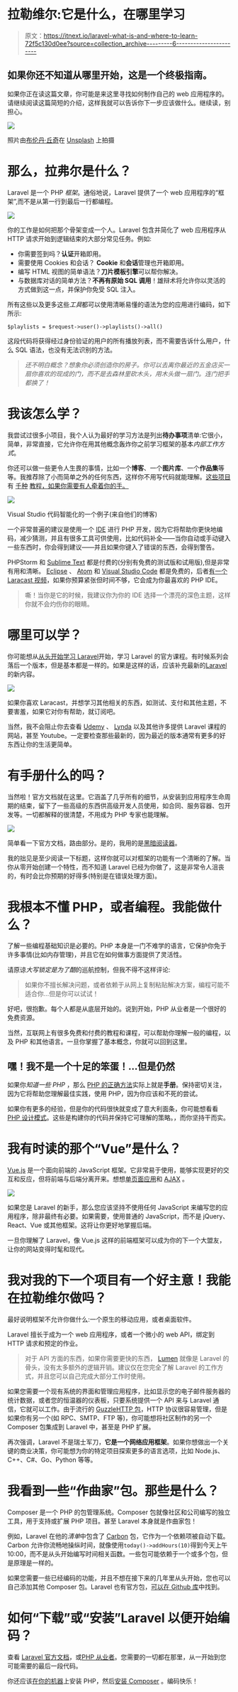 # 拉勒维尔:它是什么，在哪里学习

> 原文：<https://itnext.io/laravel-what-is-and-where-to-learn-72f5c130d0ee?source=collection_archive---------6----------------------->

## 如果你还不知道从哪里开始，这是一个终极指南。

如果你正在读这篇文章，你可能是来这里寻找如何制作自己的 web 应用程序的。请继续阅读这篇简短的介绍，这样我就可以告诉你下一步应该做什么。继续读，别担心。

![](img/7b5ea8126c4dabb3307beb1910588309.png)

照片由[布伦丹·丘奇](https://unsplash.com/@bdchu614?utm_source=medium&utm_medium=referral)在 [Unsplash](https://unsplash.com?utm_source=medium&utm_medium=referral) 上拍摄

# 那么，拉弗尔是什么？

Laravel 是一个 PHP *框架*。通俗地说，Laravel 提供了一个 web 应用程序的“框架”,而不是从第一行到最后一行都编程。

![](img/9d3cb1815adb914cf3f9c0ac07942a9d.png)

你的工作是如何把那个骨架变成一个人。Laravel 包含并简化了 web 应用程序从 HTTP 请求开始到逻辑结束的大部分常见任务。例如:

*   你需要签到吗？**认证**开箱即用。
*   需要使用 Cookies 和会话？ **Cookie** 和**会话**管理也开箱即用。
*   编写 HTML 视图的简单语法？**刀片模板引擎**可以帮你解决。
*   与数据库对话的简单方法？**不再有原始 SQL 调用**！雄辩术将允许你以灵活的方式做到这一点，并保护你免受 SQL 注入。

所有这些以及更多这些*工具*都可以使用清晰易懂的语法为您的应用进行编码，如下所示:

```
$playlists = $request->user()->playlists()->all()
```

这段代码将获得经过身份验证的用户的所有播放列表，而不需要告诉什么用户，什么 SQL 语法，也没有无法识别的方法。

> *还不明白概念？想象你必须创造你的房子。你可以去离你最近的五金店买一扇你喜欢的现成的门，而不是去森林里砍木头，用木头做一扇门。连门把手都换了！*

# 我该怎么学？

我尝试过很多小项目，我个人认为最好的学习方法是列出**待办事项**清单:它很小，简单，非常直接，它允许你在用其他概念轰炸你之前学习框架的基本*内部工作方式*。

你还可以做一些更令人生畏的事情，比如一个**博客**、一个**图片库**、一个**作品集**等等。我推荐除了小而简单之外的任何东西，这样你不用写代码就能理解。[这些项目](https://www.google.com/search?q=laravel+todo+tutorial)有 [千种](https://www.google.com/search?q=laravel+blog+tutorial) [教程，如果你需要有人牵着你的手。](https://www.google.com/search?q=laravel+gallery+tutorial)

![](img/b19d747e0214c70fef2f68dc160552bb.png)

Visual Studio 代码智能化的一个例子(来自他们的博客)

一个非常普遍的建议是使用一个 [IDE](https://wikipedia.org/wiki/Integrated_development_environment) 进行 PHP 开发，因为它将帮助你更快地编码，减少猜测，并且有很多工具可供使用，比如代码补全——当你自动或手动键入一些东西时，你会得到建议——并且如果你键入了错误的东西，会得到警告。

PHPStorm 和 [Sublime Text](https://www.sublimetext.com/) 都是付费的(分别有免费的测试版和试用版),但是非常有用和清晰。 [Eclipse](https://www.eclipse.org/downloads/) 、 [Atom](https://atom.io/) 和 [Visual Studio Code](https://code.visualstudio.com/) 都是免费的，后者[有一个 Laracast 视频](https://laracasts.com/series/visual-studio-code-for-php-developers)，如果你预算紧张但时间不够，它会成为你最喜欢的 PHP IDE。

> 嘶！当你是它的时候，我建议你为你的 IDE 选择一个漂亮的深色主题，这样你就不会灼伤你的眼睛。

# 哪里可以学？

你可能想从[从头开始学习 Laravel](http://laravelfromscratch.com/)开始，学习 Laravel 的官方课程。有时候系列会落后一个版本，但是基本都是一样的。如果是这样的话，应该补充最新的[Laravel](http://whatsnewinlaravel.com)的新内容。

![](img/261a0a925cd3e823bafc8154494fe7e4.png)

如果你喜欢 Laracast，并想学习其他相关的东西，如测试、支付和其他主题，不要害羞，如果它对你有帮助，就订阅吧。

当然，我不会阻止你去查看 [Udemy](https://www.udemy.com/topic/laravel/) 、 [Lynda](https://www.lynda.com/Laravel-training-tutorials/2779-0.html) 以及其他许多提供 Laravel 课程的网站，甚至 Youtube。一定要检查那些最新的，因为最近的版本通常有更多的好东西让你的生活更简单。

# 有手册什么的吗？

当然啦！官方文档就在这里。它涵盖了几乎所有的细节，从安装到应用程序生命周期的结束，留下了一些高级的东西供高级开发人员使用，如合同、服务容器、包开发等。一切都解释的很清楚，不用成为 PHP 专家也能理解。

![](img/10121757782a91741e6917b4ea791f9a.png)

简单看一下官方文档，路由部分。是的，我用的是[黑暗阅读器](https://darkreader.org/)。

我的拙见是至少阅读一下标题，这样你就可以对框架的功能有一个清晰的了解。当你从零开始创建一个特性，而不知道 Laravel 已经为你做了，这是非常令人沮丧的，有时会比你预期的好得多(特别是在错误处理方面)。

# 我根本不懂 PHP，或者编程。我能做什么？

了解一些编程基础知识是必要的。PHP 本身是一门不难学的语言，它保护你免于许多事情(比如内存管理)，并且它在如何做事方面提供了灵活性。

请原谅*大写锁定是为了酷*的巡航控制，但我不得不这样评论:

> 如果你不擅长解决问题，或者依赖于从网上复制粘贴解决方案，编程可能不适合你…但是你可以试试！

好吧，很抱歉。每个人都是从底层开始的。说到开始，PHP 从业者是一个很好的免费资源。

当然，互联网上有很多免费和付费的教程和课程，可以帮助你理解一般的编程，以及 PHP 和其他语言。一旦你掌握了基本概念，你就可以回到这里。

## 嘿！我不是一个十足的笨蛋！…但是仍然

如果你*知道一些 PHP* ，那么 [PHP 的正确方法](https://phptherightway.com/)实际上就是**手册**。保持密切关注，因为它将帮助您理解最佳实践，使用 PHP，因为你应该和不死的尝试。

如果你有更多的经验，但是你的代码很快就变成了意大利面条，你可能想看看 [PHP 设计模式](https://designpatternsphp.readthedocs.io)。这些是构建你的代码并保持它可理解的策略。，而你坚持干而实。

# 我有时读的那个“Vue”是什么？

[Vue.js](https://vuejs.org/) 是一个面向前端的 JavaScript 框架。它非常易于使用，能够实现更好的交互和反应，但将前端与后端分离开来。想想[单页面应用](https://en.wikipedia.org/wiki/Single-page_application)和 [AJAX](https://en.wikipedia.org/wiki/Ajax_(programming)) 。

![](img/93ee0169c7cd091bc587cd7898d7db5c.png)

如果您是 Laravel 的新手，那么您应该坚持不使用任何 JavaScript 来编写您的应用程序，除非最终有必要。如果需要，使用普通的 JavaScript，而不是 jQuery、React、Vue 或其他框架。这将让你更好地掌握后端。

一旦你理解了 Laravel，像 Vue.js 这样的前端框架可以成为你的下一个大盟友，让你的网站变得时髦和现代。

# 我对我的下一个项目有一个好主意！我能在拉勒维尔做吗？

最好说明框架不允许你做什么:一个原生的移动应用，或者桌面软件。

Laravel 擅长于成为一个 web 应用程序，或者一个微小的 web API，绑定到 HTTP 请求和预定的作业。

> 对于 API 方面的东西，如果你需要更快的东西， [Lumen](https://lumen.laravel.com/) 就像是 Laravel 的骨头，没有太多额外的逻辑开销。建议仅在您完全了解 Laravel 的工作方式，并且您可以自己完成大部分工作时使用。

如果您需要一个现有系统的界面和管理应用程序，比如显示您的电子邮件服务器的统计数据，或者您的恒温器的仪表板，只要系统提供一个 API 来与 Laravel 通信，它就可以工作。由于流行的 [GuzzleHTTP 包](http://docs.guzzlephp.org/en/stable/)，HTTP 协议很容易管理，但是如果你有另一个(如 RPC、SMTP、FTP 等)，你可能想将社区制作的另一个 Composer 包集成到 Laravel 中，甚至是 PHP 扩展。

再次强调，Laravel 不是瑞士军刀，**它是一个网络应用框架**。如果你想做出一个关键的商业决策，你可能想为你的特定项目探索更多的语言选项，比如 Node.js、C++、C#、Go、Python 等等。

# 我看到一些“作曲家”包。那些是什么？

Composer 是一个 PHP 的包管理系统。Composer 包就像社区和公司编写的独立工具，用于支持或扩展 PHP 项目。甚至 Laravel 本身就是作曲家包！

例如，Laravel 在他的*清单*中包含了 [Carbon](https://carbon.nesbot.com/) 包，它作为一个依赖项被自动下载。Carbon 允许你流畅地操纵时间，就像使用`today()->addHours(10)`得到今天上午 10:00，而不是从头开始编写时间相关函数。一些包可能依赖于一个或多个包，但是原理是一样的。

如果您需要一些已经编码的功能，并且不想在接下来的几年里从头开始，您也可以自己添加其他 Composer 包。Laravel 也有官方包，[可以在 Github 库](https://github.com/laravel)中找到。

# 如何“下载”或“安装”Laravel 以便开始编码？

查看 [Laravel 官方文档](https://laravel.com/docs/)，或[PHP 从业者](https://laracasts.com/series/php-for-beginners)。您需要的一切都在那里，从一开始到您可能需要的最后一段代码。

你还应该[在你的机器](https://phptherightway.com/#getting_started)上安装 PHP，然后[安装 Composer](https://getcomposer.org/) 。编码快乐！